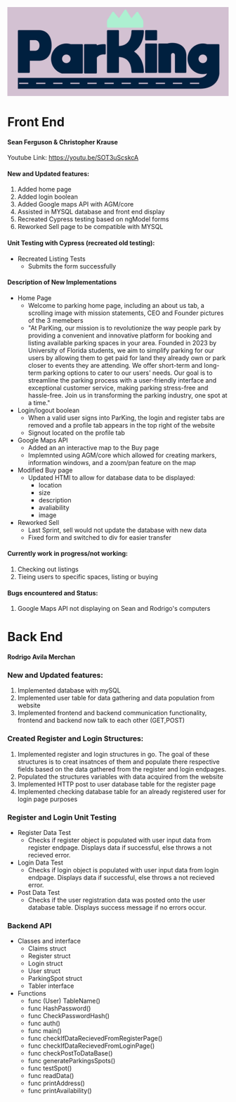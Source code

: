 ![ParKing Logo](/parKingFull@3x.png)
# Front End
#### Sean Ferguson & Christopher Krause

Youtube Link: https://youtu.be/SOT3uScskcA

#### New and Updated features:
1. Added home page
2. Added login boolean
3. Added Google maps API with AGM/core
4. Assisted in MYSQL database and front end display
5. Recreated Cypress testing based on ngModel forms
6. Reworked Sell page to be compatible with MYSQL

#### Unit Testing with Cypress (recreated old testing):
- Recreated Listing Tests
  - Submits the form successfully

#### Description of New Implementations
- Home Page
  - Welcome to parking home page, including an about us tab, a scrolling image with mission statements, CEO and Founder pictures of the 3 memebers
  - "At ParKing, our mission is to revolutionize the way people park by providing a convenient and innovative platform for booking and listing available parking spaces in your area. Founded in 2023 by University of Florida students, we aim to simplify parking for our users by allowing them to get paid for land they already own or park closer to events they are attending. We offer short-term and long-term parking options to cater to our users' needs. Our goal is to streamline the parking process with a user-friendly interface and exceptional customer service, making parking stress-free and hassle-free. Join us in transforming the parking industry, one spot at a time."
- Login/logout boolean
  - When a valid user signs into ParKing, the login and register tabs are removed and a profile tab appears in the top right of the website
  - Signout located on the profile tab
- Google Maps API
  - Added an an interactive map to the Buy page
  - Implemnted using AGM/core which allowed for creating markers, information windows, and a zoom/pan feature on the map
- Modified Buy page
  - Updated HTMl to allow for database data to be displayed:
    - location
    - size
    - description
    - avaliability
    - image
- Reworked Sell
  - Last Sprint, sell would not update the database with new data
  - Fixed form and switched to div for easier transfer   

#### Currently work in progress/not working:
1. Checking out listings
2. Tieing users to specific spaces, listing or buying

#### Bugs encountered and Status:
1. Google Maps API not displaying on Sean and Rodrigo's computers

# Back End
#### Rodrigo Avila Merchan

### New and Updated features:
1. Implemented database with mySQL
2. Implemented user table for data gathering and data population from website
3. Implemented frontend and backend communication functionality, frontend and backend now talk to each other (GET,POST)

### Created Register and Login Structures:
1. Implemented register and login structures in go. The goal of these structures is to creat insatnces of them and populate there respective fields based on the data gathered from the register and login endpages.  
2. Populated the structures variables with data acquired from the website
3. Implemented HTTP post to user database table for the register page
4. Implemented checking database table for an already registered user for login page purposes

### Register and Login Unit Testing
- Register Data Test
  -  Checks if register object is populated with user input data from register endpage. Displays data if successful, else throws a not recieved error.
- Login Data Test
  - Checks if login object is populated with user input data from login endpage. Displays data if successful, else throws a not recieved error.
- Post Data Test
  - Checks if the user registration data was posted onto the user database table. Displays success message if no errors occur.

### Backend API
- Classes and interface
  - Claims struct 
  - Register struct
  - Login struct
  - User struct
  - ParkingSpot struct
  - Tabler interface
- Functions
  - func (User) TableName()
  - func HashPassword()
  - func CheckPasswordHash()
  - func auth()
  - func main()
  - func checkIfDataRecievedFromRegisterPage()
  - func checkIfDataRecievedFromLoginPage()
  - func checkPostToDataBase()
  - func generateParkingsSpots()
  - func testSpot()
  - func readData()
  - func printAddress()
  - func printAvailability()
